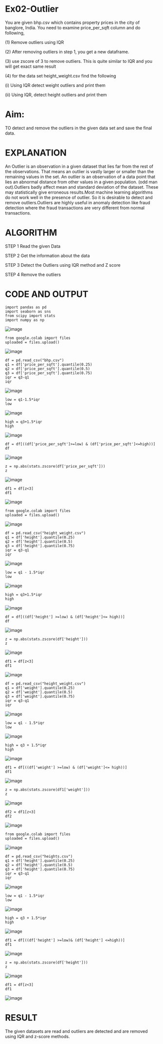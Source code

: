 # Ex02-Outlier
You are given bhp.csv which contains property prices in the city of banglore, India. You need to examine price_per_sqft column and do following,

(1) Remove outliers using IQR

(2) After removing outliers in step 1, you get a new dataframe.

(3) use zscore of 3 to remove outliers. This is quite similar to IQR and you will get exact same result

(4) for the data set height_weight.csv find the following

(i) Using IQR detect weight outliers and print them

(ii) Using IQR, detect height outliers and print them
# Aim:
TO detect and remove the outliers in the given data set and save the final data.

# EXPLANATION
An Outlier is an observation in a given dataset that lies far from the rest of the observations. That means an outlier is vastly larger or smaller than the remaining values in the set. An outlier is an observation of a data point that lies an abnormal distance from other values in a given population. (odd man out).Outliers badly affect mean and standard deviation of the dataset. These may statistically give erroneous results.Most machine learning algorithms do not work well in the presence of outlier. So it is desirable to detect and remove outliers.Outliers are highly useful in anomaly detection like fraud detection where the fraud transactions are very different from normal transactions.

# ALGORITHM
STEP 1
Read the given Data

STEP 2
Get the information about the data

STEP 3
Detect the Outliers using IQR method and Z score

STEP 4
Remove the outliers

# CODE AND OUTPUT
```
import pandas as pd
import seaborn as sns
from scipy import stats
import numpy as np
```
![image](https://github.com/Sudhar2303/ODD2023---Datascience---Ex-02/assets/133684710/6876b7c5-f0ee-40f7-9fc2-84fbad9ac543)
```
from google.colab import files
uploaded = files.upload()
```
![image](https://github.com/Sudhar2303/ODD2023---Datascience---Ex-02/assets/133684710/fda61b9c-4219-451c-be50-13317010f500)
```
df = pd.read_csv("bhp.csv")
q1 = df['price_per_sqft'].quantile(0.25)
q2 = df['price_per_sqft'].quantile(0.5)
q3 = df['price_per_sqft'].quantile(0.75)
iqr = q3-q1
iqr
```
![image](https://github.com/Sudhar2303/ODD2023---Datascience---Ex-02/assets/133684710/3011709e-5c9e-4441-8740-93b3120e10fc)
```
low = q1-1.5*iqr
low
```
![image](https://github.com/Sudhar2303/ODD2023---Datascience---Ex-02/assets/133684710/a4dbf790-962f-4275-aea6-4a439d629be6)
```
high = q3+1.5*iqr
high
```
![image](https://github.com/Sudhar2303/ODD2023---Datascience---Ex-02/assets/133684710/b05f8f75-5f62-458f-88fc-844a878094a2)
```
df = df[((df['price_per_sqft']>=low) & (df['price_per_sqft']<=high))]
df
```
![image](https://github.com/Sudhar2303/ODD2023---Datascience---Ex-02/assets/133684710/c797b523-bd2f-4a3f-8126-1722efb5d52d)
```
z = np.abs(stats.zscore(df['price_per_sqft']))
z
```
![image](https://github.com/Sudhar2303/ODD2023---Datascience---Ex-02/assets/133684710/f1155e1f-8d81-4b50-949b-9a34dec2ac90)
```
df1 = df[z<3]
df1
```
![image](https://github.com/Sudhar2303/ODD2023---Datascience---Ex-02/assets/133684710/09b8b545-36fe-4ba5-8926-92c7e2f191ca)

```
from google.colab import files
uploaded = files.upload()
```
![image](https://github.com/Sudhar2303/ODD2023---Datascience---Ex-02/assets/133684710/02b18877-745d-4906-8ac5-4422dd70079f)

```
df = pd.read_csv("height_weight.csv")
q1 = df['height'].quantile(0.25)
q2 = df['height'].quantile(0.5)
q3 = df['height'].quantile(0.75)
iqr = q3-q1
iqr
```
![image](https://github.com/Sudhar2303/ODD2023---Datascience---Ex-02/assets/133684710/bf4ba315-d278-41f1-86f9-bc6729f19638)

```
low = q1 - 1.5*iqr
low
```
![image](https://github.com/Sudhar2303/ODD2023---Datascience---Ex-02/assets/133684710/1965472e-b309-4fda-9127-2d0934ef4f4c)

```
high = q3+1.5*iqr
high
```
![image](https://github.com/Sudhar2303/ODD2023---Datascience---Ex-02/assets/133684710/128c5362-506f-4f60-9287-a6a52a56c49a)
```
df = df[((df['height'] >=low) & (df['height']<= high))]
df
```
![image](https://github.com/Sudhar2303/ODD2023---Datascience---Ex-02/assets/133684710/3482b871-e4c9-4fb5-87bb-54264d6d6d6d)

```
z = np.abs(stats.zscore(df['height']))
z
```
![image](https://github.com/Sudhar2303/ODD2023---Datascience---Ex-02/assets/133684710/f3129fa4-a20b-40af-8e39-5062dfd27cd0)

```
df1 = df[z<3]
df1
```
![image](https://github.com/Sudhar2303/ODD2023---Datascience---Ex-02/assets/133684710/d78445fe-6351-4ff7-a59f-9e5f0a674fd3)

```
df = pd.read_csv("height_weight.csv")
q1 = df['weight'].quantile(0.25)
q2 = df['weight'].quantile(0.5)
q3 = df['weight'].quantile(0.75)
iqr = q3-q1
iqr
```
![image](https://github.com/Sudhar2303/ODD2023---Datascience---Ex-02/assets/133684710/50779604-9983-43bd-bc8c-2120a765d903)

```
low = q1 - 1.5*iqr
low
```
![image](https://github.com/Sudhar2303/ODD2023---Datascience---Ex-02/assets/133684710/7cb9a9b5-edfc-44c1-9590-658cfc579f52)

```
high = q3 + 1.5*iqr
high
```
![image](https://github.com/Sudhar2303/ODD2023---Datascience---Ex-02/assets/133684710/e8105ce0-5d96-4932-8fcd-bc72a640312b)

```
df1 = df[((df['weight'] >=low) & (df['weight']<= high))]
df1
```
![image](https://github.com/Sudhar2303/ODD2023---Datascience---Ex-02/assets/133684710/c5eca23d-ffb9-4db1-a6a5-c7d237c5f835)

```
z = np.abs(stats.zscore(df1['weight']))
z
```

![image](https://github.com/Sudhar2303/ODD2023---Datascience---Ex-02/assets/133684710/35e3516b-86dc-4c14-bc1b-270782015bba)

```
df2 = df1[z<3]
df2
```

![image](https://github.com/Sudhar2303/ODD2023---Datascience---Ex-02/assets/133684710/94f013bd-7666-4fd9-83a9-6cbfb3ca29f2)

```
from google.colab import files
uploaded = files.upload()
```

![image](https://github.com/Sudhar2303/ODD2023---Datascience---Ex-02/assets/133684710/86758662-c1d5-42b7-bf38-eee0b7ad7059)

```
df = pd.read_csv("heights.csv")
q1 = df['height'].quantile(0.25)
q2 = df['height'].quantile(0.5)
q3 = df['height'].quantile(0.75)
iqr = q3-q1
iqr
```
![image](https://github.com/Sudhar2303/ODD2023---Datascience---Ex-02/assets/133684710/dcc914e9-cff0-428e-b7c9-3ef1ff845b04)

```
low = q1 - 1.5*iqr
low
```

![image](https://github.com/Sudhar2303/ODD2023---Datascience---Ex-02/assets/133684710/5d7d7102-3260-4184-ab20-0dd3e3217058)

```
high = q3 + 1.5*iqr
high
```

![image](https://github.com/Sudhar2303/ODD2023---Datascience---Ex-02/assets/133684710/56fb6ffd-9b5f-4602-bf4f-c6d315fb95a7)

```
df1 = df[((df['height'] >=low)& (df['height'] <=high))]
df1
```

![image](https://github.com/Sudhar2303/ODD2023---Datascience---Ex-02/assets/133684710/9f435b01-6ecd-4bdb-af7c-bd78e2616d28)

```
z = np.abs(stats.zscore(df['height']))
z
```
![image](https://github.com/Sudhar2303/ODD2023---Datascience---Ex-02/assets/133684710/a4b575d8-cbc9-499f-ac32-c378bce2caad)

```
df1 = df[z<3]
df1
```
![image](https://github.com/Sudhar2303/ODD2023---Datascience---Ex-02/assets/133684710/90278c64-48f4-4f2c-843a-d3528bc67c7a)

# RESULT
The given datasets are read and outliers are detected and are removed using IQR and z-score methods.
